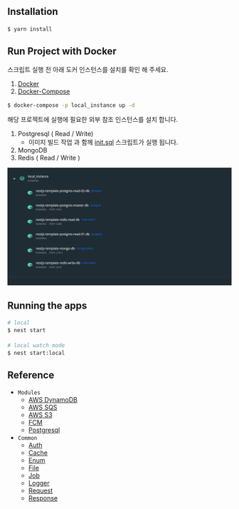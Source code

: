 ## Installation

```bash
$ yarn install
```


## Run Project with Docker

스크립트 실행 전 아래 도커 인스턴스를 설치를 확인 해 주세요.

1. [Docker](https://docs.docker.com)
2. [Docker-Compose](https://docs.docker.com/compose/)

```bash
$ docker-compose -p local_instance up -d
```

해당 프로젝트에 실행에 필요한 외부 참조 인스턴스를 설치 합니다.
1. Postgresql ( Read / Write)
    - 이미지 빌드 작업 과 함께 [init.sql](init.sql) 스크립트가 실행 됩니다.
2. MongoDB
3. Redis ( Read / Write )

![img.png](img.png)

## Running the apps

```bash
# local
$ nest start

# local watch mode
$ nest start:local
```

## Reference


- `Modules`
  - [AWS DynamoDB](doc/md/modules/aws_dynamo.md) 
  - [AWS SQS](doc/md/modules/aws_sqs.md) 
  - [AWS S3](doc/md/modules/aws_s3.md) 
  - [FCM](doc/md/modules/fcm.md) 
  - [Postgresql](doc/md/modules/pg.md)
- `Common`
  - [Auth](doc/md/common/auth.md)
  - [Cache](doc/md/common/cache.md)
  - [Enum](doc/md/common/enum.md)
  - [File](doc/md/common/file.md)
  - [Job](doc/md/common/job.md)
  - [Logger](doc/md/common/logger.md)
  - [Request](doc/md/common/request.md)
  - [Response](doc/md/common/response.md)
  

